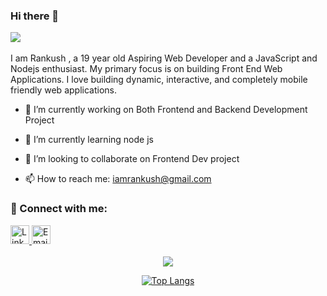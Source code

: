 ### Hi there 👋 

![](https://komarev.com/ghpvc/?username=rankdeveloper&color=blueviolet)
<br/><br/>I am Rankush , a 19 year old Aspiring Web Developer and a JavaScript and Nodejs  enthusiast. My primary focus is on building Front End Web Applications. I love building dynamic,  interactive, and completely mobile friendly web applications.<br/> 


- 🔭 I’m currently working on Both Frontend and Backend Development Project
- 🌱 I’m currently learning node js
- 👯 I’m looking to collaborate on Frontend Dev project

- 📫 How to reach me: iamrankush@gmail.com

### 🤝 Connect with me:
<a href="https://www.linkedin.com/in/rankush-280430200/" target="_blank" rel="noopener noreferrer">
 <img src="https://cdn.jsdelivr.net/npm/simple-icons@v3/icons/linkedin.svg" alt="Linkedin" height="30" style="">
</a>
 <a href="mailto:iamrankush@gmail.com">
 <img src="https://cdn.jsdelivr.net/npm/simple-icons@v3/icons/gmail.svg" alt="Email me" height="30" style="">
</a><br/><br/>



<center>
<img height="" width="" src="https://github-readme-stats.vercel.app/api?username=rankdeveloper&show_icons=true&hide_border=true&&count_private=true&include_all_commits=true" />
 

[![Top Langs](https://github-readme-stats.vercel.app/api/top-langs/?username=rankdeveloper&langs_count=6)](https://github.com/rankdeveloper/github-readme-stats)
 
 </center>
 


